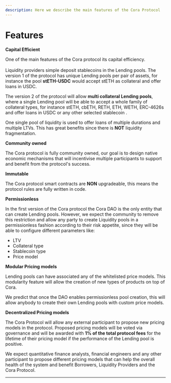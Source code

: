 ```yaml
---
description: Here we describe the main features of the Cora Protocol
---
```


# Features

**Capital Efficient**

One of the main features of the Cora protocol its capital efficiency. \
\
Liquidity providers simple deposit stablecoins in the Lending pools. The version 1 of the protocol has unique Lending pools per pair of assets, for instance the pool **stETH-USDC** would accept stETH as collateral and offer loans in USDC.&#x20;

The version 2 of the protocol will allow **multi collateral Lending pools**, where a single Lending pool will be able to accept a whole family of collateral types, for instance stETH, cbETH, RETH, ETH, WETH, ERC-4626s and offer loans in USDC or any other selected stablecoin .

One single pool of liquidity is used to offer loans of multiple durations and multiple LTVs. This has great benefits since there is **NOT** liquidity fragmentation.

**Community owned**

The Cora protocol is fully community owned, our goal is to design native economic mechanisms that will incentivise multiple participants to support and benefit from the protocol's success.

**Immutable**

The Cora protocol smart contracts are **NON** upgradeable, this means the protocol rules are fully written in code.&#x20;

**Permissionless**&#x20;

In the first version of the Cora protocol the Cora DAO is the only entity that can create Lending pools. However, we expect the community to remove this restriction and allow any party to create Liquidity pools in a permissionless fashion according to their risk appetite, since they will be able to configure different parameters like:

* LTV
* Collateral type
* Stablecoin type
* Price model&#x20;

**Modular Pricing models**

Lending pools can have associated any of the whitelisted price models. This modularity feature will allow the creation of new types of products on top of Cora.&#x20;

We predict that once the DAO enables permissionless pool creation, this will allow anybody to create their own Lending pools with custom price models.

**Decentralized Pricing models**&#x20;

The Cora Protocol will allow any external participant to propose new pricing models in the protocol. Proposed pricing models will be voted via governance and will be awarded with **1% of the total protocol fees** for the lifetime of their pricing model if the performance of the Lending pool is positive.

We expect quantitative finance analysts, financial engineers and any other participant to propose different pricing models that can help the overall health of the system and benefit Borrowers, Liquidity Providers and the Cora Protocol.&#x20;



****
